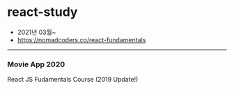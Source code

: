 # react-study
* 2021년 03월~
* https://nomadcoders.co/react-fundamentals

---

### Movie App 2020
React JS Fudamentals Course (2019 Update!)
